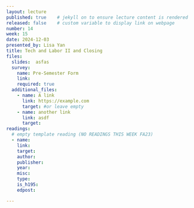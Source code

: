 ```yaml
---
layout: lecture
published: true    # jekyll on to ensure lecture content is rendered
released: false    # custom variable to display link on webpage
number: 14
week: 15
date: 2024-12-03
presented_by: Lisa Yan
title: Tech and Labor II and Closing
files:
  slides:  asfas
  survey:
    name: Pre-Semester Form
    link: 
    required: true
  additional_files:
    - name: A link
      link: https://example.com
      target: #or leave empty
    - name: another link
      link: asdf
      target:
readings:
  # empty template reading (NO READINGS THIS WEEK FA23)
  - name: 
    link:
    target:
    author:
    publisher: 
    year: 
    misc: 
    type: 
    is_h195: 
    edpost:

---
```


<!-- information here -->

